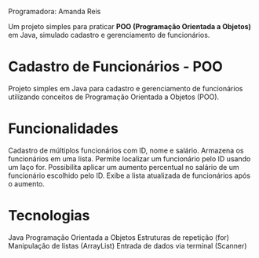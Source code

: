 Programadora: Amanda Reis

Um projeto simples para praticar **POO (Programação Orientada a Objetos)** em Java, simulado cadastro e gerenciamento de funcionários.

# Cadastro de Funcionários - POO

Projeto simples em Java para cadastro e gerenciamento de funcionários utilizando conceitos de Programação Orientada a Objetos (POO).

# Funcionalidades

Cadastro de múltiplos funcionários com ID, nome e salário.
Armazena os funcionários em uma lista.
Permite localizar um funcionário pelo ID usando um laço for.
Possibilita aplicar um aumento percentual no salário de um funcionário escolhido pelo ID.
Exibe a lista atualizada de funcionários após o aumento.

# Tecnologias

Java
Programação Orientada a Objetos
Estruturas de repetição (for)
Manipulação de listas (ArrayList)
Entrada de dados via terminal (Scanner)
